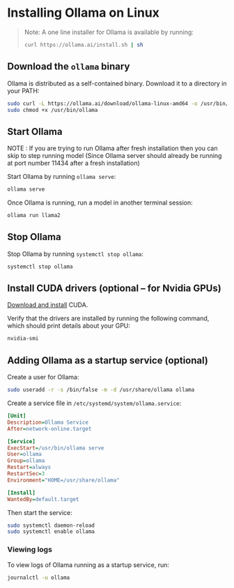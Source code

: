 # Installing Ollama on Linux

> Note: A one line installer for Ollama is available by running:
>
> ```bash
> curl https://ollama.ai/install.sh | sh
> ```

## Download the `ollama` binary

Ollama is distributed as a self-contained binary. Download it to a directory in your PATH:

```bash
sudo curl -L https://ollama.ai/download/ollama-linux-amd64 -o /usr/bin/ollama
sudo chmod +x /usr/bin/ollama
```

## Start Ollama

NOTE : If you are trying to run Ollama after fresh installation then you can skip to step running model (Since Ollama server should already be running at port number 11434 after a fresh installation)

Start Ollama by running `ollama serve`:

```bash
ollama serve
```

Once Ollama is running, run a model in another terminal session:

```bash
ollama run llama2
```

## Stop Ollama

Stop Ollama by running `systemctl stop ollama`:

```bash
systemctl stop ollama
```

## Install CUDA drivers (optional – for Nvidia GPUs)

[Download and install](https://developer.nvidia.com/cuda-downloads) CUDA.

Verify that the drivers are installed by running the following command, which should print details about your GPU:

```bash
nvidia-smi
```

## Adding Ollama as a startup service (optional)

Create a user for Ollama:

```bash
sudo useradd -r -s /bin/false -m -d /usr/share/ollama ollama
```

Create a service file in `/etc/systemd/system/ollama.service`:

```ini
[Unit]
Description=Ollama Service
After=network-online.target

[Service]
ExecStart=/usr/bin/ollama serve
User=ollama
Group=ollama
Restart=always
RestartSec=3
Environment="HOME=/usr/share/ollama"

[Install]
WantedBy=default.target
```

Then start the service:

```bash
sudo systemctl daemon-reload
sudo systemctl enable ollama
```

### Viewing logs

To view logs of Ollama running as a startup service, run:

```bash
journalctl -u ollama
```

